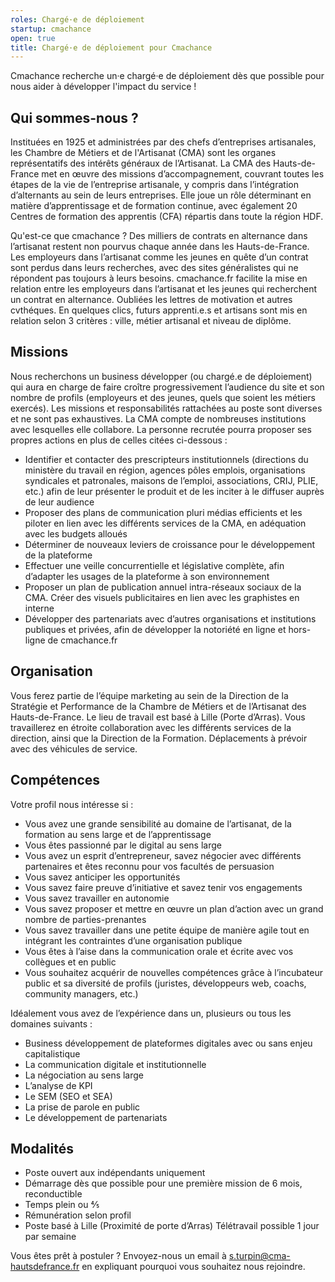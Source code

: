 ```yaml
---
roles: Chargé·e de déploiement
startup: cmachance
open: true
title: Chargé·e de déploiement pour Cmachance
---
```


Cmachance recherche un·e chargé·e de déploiement dès que possible pour nous aider à développer l'impact du service !

## Qui sommes-nous ?

Instituées en 1925 et administrées par des chefs d’entreprises artisanales, les Chambre de Métiers et de l'Artisanat (CMA) sont les organes représentatifs des intérêts généraux de l’Artisanat.
La CMA des Hauts-de-France met en œuvre des missions d’accompagnement, couvrant toutes les étapes de la vie de l’entreprise artisanale, y compris dans l’intégration d’alternants au sein de leurs entreprises. Elle joue un rôle déterminant en matière d’apprentissage et de formation continue, avec également 20 Centres de formation des apprentis (CFA) répartis dans toute la région HDF.

Qu'est-ce que cmachance ? Des milliers de contrats en alternance dans l’artisanat restent non pourvus chaque année dans les Hauts-de-France. 
Les employeurs dans l’artisanat comme les jeunes en quête d’un contrat sont perdus dans leurs recherches, avec des sites généralistes qui ne répondent pas toujours à leurs besoins.
cmachance.fr facilite la mise en relation entre les employeurs dans l’artisanat et les jeunes qui recherchent un contrat en alternance. Oubliées les lettres de motivation et autres cvthéques. En quelques clics, futurs apprenti.e.s et artisans sont mis en relation selon 3 critères : ville, métier artisanal et niveau de diplôme.

## Missions

Nous recherchons un business développer (ou chargé.e de déploiement) qui aura en charge de faire croître progressivement l’audience du site et son nombre de profils (employeurs et des jeunes, quels que soient les métiers exercés).
Les missions et responsabilités rattachées au poste sont diverses et ne sont pas exhaustives. La CMA compte de nombreuses institutions avec lesquelles elle collabore. La personne recrutée pourra proposer ses propres actions en plus de celles citées ci-dessous : 
- Identifier et contacter des prescripteurs institutionnels (directions du ministère du travail en région, agences pôles emplois, organisations syndicales et patronales, maisons de l’emploi, associations, CRIJ, PLIE, etc.) afin de leur présenter le produit et de les inciter à le diffuser auprès de leur audience
- Proposer des plans de communication pluri médias efficients et les piloter en lien avec les différents services de la CMA, en adéquation avec les budgets alloués
- Déterminer de nouveaux leviers de croissance pour le développement de la plateforme
- Effectuer une veille concurrentielle et législative complète, afin d’adapter les usages de la plateforme à son environnement
- Proposer un plan de publication annuel intra-réseaux sociaux de la CMA. Créer des visuels publicitaires en lien avec les graphistes en interne
- Développer des partenariats avec d’autres organisations et institutions publiques et privées, afin de développer la notoriété en ligne et hors-ligne de cmachance.fr

## Organisation

Vous ferez partie de l’équipe marketing au sein de la Direction de la Stratégie et Performance de la Chambre de Métiers et de l’Artisanat des Hauts-de-France. Le lieu de travail est basé à Lille (Porte d’Arras). 
Vous travaillerez en étroite collaboration avec les différents services de la direction, ainsi que la Direction de la Formation. Déplacements à prévoir avec des véhicules de service. 

## Compétences

Votre profil nous intéresse si :
- Vous avez une grande sensibilité au domaine de l’artisanat, de la formation au sens large et de l’apprentissage
- Vous êtes passionné par le digital au sens large
- Vous avez un esprit d’entrepreneur, savez négocier avec différents partenaires et êtes reconnu pour vos facultés de persuasion
- Vous savez anticiper les opportunités
- Vous savez faire preuve d’initiative et savez tenir vos engagements
- Vous savez travailler en autonomie
- Vous savez proposer et mettre en œuvre un plan d’action avec un grand nombre de parties-prenantes
- Vous savez travailler dans une petite équipe de manière agile tout en intégrant les contraintes d’une organisation publique
- Vous êtes à l’aise dans la communication orale et écrite avec vos collègues et en public
- Vous souhaitez acquérir de nouvelles compétences grâce à l’incubateur public et sa diversité de profils (juristes, développeurs web, coachs, community managers, etc.)

Idéalement vous avez de l’expérience dans un, plusieurs ou tous les domaines suivants :
- Business développement de plateformes digitales avec ou sans enjeu capitalistique
- La communication digitale et institutionnelle
- La négociation au sens large
- L’analyse de KPI
- Le SEM (SEO et SEA)
- La prise de parole en public
- Le développement de partenariats


## Modalités

- Poste ouvert aux indépendants uniquement
- Démarrage dès que possible pour une première mission de 6 mois, reconductible
- Temps plein ou ⅘
- Rémunération selon profil
- Poste basé à Lille (Proximité de porte d’Arras) Télétravail possible 1 jour par semaine

Vous êtes prêt à postuler ? Envoyez-nous un email à s.turpin@cma-hautsdefrance.fr en expliquant pourquoi vous souhaitez nous rejoindre.
